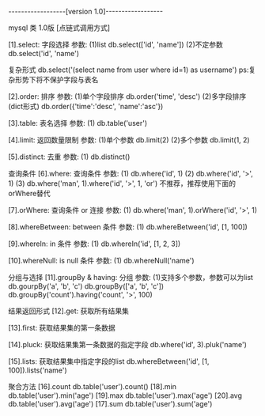 
------------------[version 1.0]------------------

mysql 类 1.0版
[点链式调用方式]


[1].select: 字段选择
参数:
	(1)list
		db.select(['id', 'name'])
	(2)不定参数
		db.select('id', 'name')
	
复杂形式
	db.select('(select name from user where id=1) as username')
ps:复杂形势下将不保护字段与表名


[2].order: 排序
参数:
	(1)单个字段排序
		db.order('time', 'desc')
	(2)多字段排序(dict形式)
		db.order({'time':'desc', 'name':'asc'})

[3].table: 表名选择
参数:
	(1)
		db.table('user')


[4].limit: 返回数量限制
参数:
	(1)单个参数
		db.limit(2)
	(2)多个参数
		db.limit(1, 2)

[5].distinct: 去重
参数:
	(1)
		db.distinct()

查询条件
[6].where: 查询条件
参数:
	(1)
		db.where('id', 1)
	(2)
		db.where('id', '>', 1)
	(3)
		db.where('man', 1).where('id', '>', 1, 'or') 不推荐，推荐使用下面的orWhere替代

[7].orWhere: 查询条件 or 连接
参数:
	(1)
		db.where('man', 1).orWhere('id', '>', 1)

[8].whereBetween: between 条件
参数:
	(1)
		db.whereBetween('id', [1, 100])

[9].whereIn: in 条件
参数:
	(1)
		db.whereIn('id', [1, 2, 3])

[10].whereNull: is null 条件
参数:
	(1)
		db.whereNull('name')

分组与选择
[11].groupBy & having: 分组
参数:
	(1)支持多个参数，参数可以为list
		db.gourpBy('a', 'b', 'c')
		db.groupBy(['a', 'b', 'c'])
		db.groupBy('count').having('count', '>', 100)


结果返回形式
[12].get: 获取所有结果集

[13].first: 获取结果集的第一条数据

[14].pluck: 获取结果集第一条数据的指定字段
	db.where('id', 3).pluk('name')

[15].lists: 获取结果集中指定字段的list
	db.whereBetween('id', [1, 100]).lists('name')

聚合方法
[16].count
	db.table('user').count()
[18].min
	db.table('user').min('age')
[19].max
	db.table('user').max('age')
[20].avg
	db.table('user').avg('age')
[17].sum
	db.table('user').sum('age')